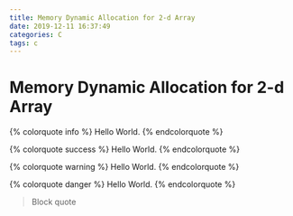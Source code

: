 ```yaml
---
title: Memory Dynamic Allocation for 2-d Array
date: 2019-12-11 16:37:49
categories: C
tags: c
---
```


# Memory Dynamic Allocation for 2-d Array

{% colorquote info %}
Hello World.
{% endcolorquote  %}

{% colorquote success %}
Hello World.
{% endcolorquote  %}

{% colorquote warning %}
Hello World.
{% endcolorquote  %}

{% colorquote danger  %}
Hello World.
{% endcolorquote  %}

>Block quote